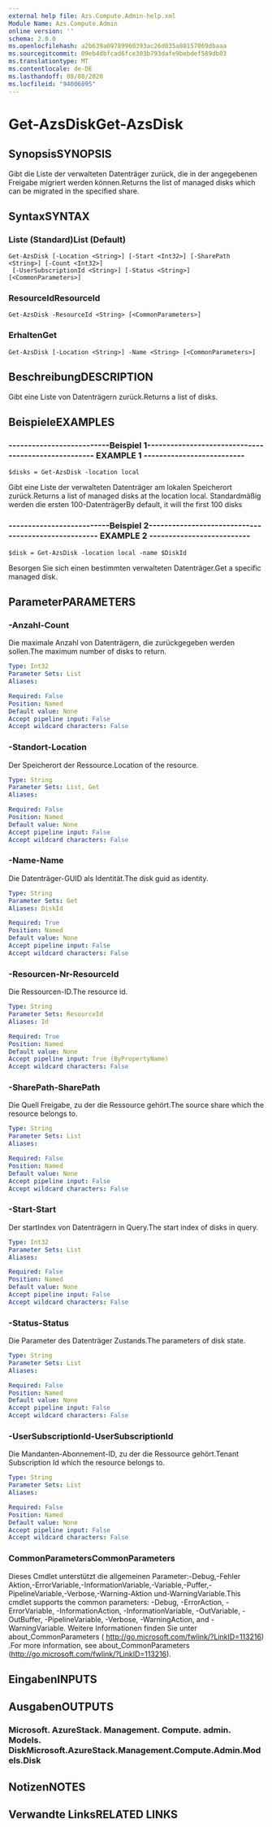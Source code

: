```yaml
---
external help file: Azs.Compute.Admin-help.xml
Module Name: Azs.Compute.Admin
online version: ''
schema: 2.0.0
ms.openlocfilehash: a2b639a09789960393ac26d035a80157069dbaaa
ms.sourcegitcommit: 09eb4dbfcad6fce303b793dafe9bebdef589db03
ms.translationtype: MT
ms.contentlocale: de-DE
ms.lasthandoff: 08/08/2020
ms.locfileid: "94006895"
---
```

# <span data-ttu-id="97eba-101">Get-AzsDisk</span><span class="sxs-lookup"><span data-stu-id="97eba-101">Get-AzsDisk</span></span>

## <span data-ttu-id="97eba-102">Synopsis</span><span class="sxs-lookup"><span data-stu-id="97eba-102">SYNOPSIS</span></span>
<span data-ttu-id="97eba-103">Gibt die Liste der verwalteten Datenträger zurück, die in der angegebenen Freigabe migriert werden können.</span><span class="sxs-lookup"><span data-stu-id="97eba-103">Returns the list of managed disks which can be migrated in the specified share.</span></span>

## <span data-ttu-id="97eba-104">Syntax</span><span class="sxs-lookup"><span data-stu-id="97eba-104">SYNTAX</span></span>

### <span data-ttu-id="97eba-105">Liste (Standard)</span><span class="sxs-lookup"><span data-stu-id="97eba-105">List (Default)</span></span>
```
Get-AzsDisk [-Location <String>] [-Start <Int32>] [-SharePath <String>] [-Count <Int32>]
 [-UserSubscriptionId <String>] [-Status <String>] [<CommonParameters>]
```

### <span data-ttu-id="97eba-106">ResourceId</span><span class="sxs-lookup"><span data-stu-id="97eba-106">ResourceId</span></span>
```
Get-AzsDisk -ResourceId <String> [<CommonParameters>]
```

### <span data-ttu-id="97eba-107">Erhalten</span><span class="sxs-lookup"><span data-stu-id="97eba-107">Get</span></span>
```
Get-AzsDisk [-Location <String>] -Name <String> [<CommonParameters>]
```

## <span data-ttu-id="97eba-108">Beschreibung</span><span class="sxs-lookup"><span data-stu-id="97eba-108">DESCRIPTION</span></span>
<span data-ttu-id="97eba-109">Gibt eine Liste von Datenträgern zurück.</span><span class="sxs-lookup"><span data-stu-id="97eba-109">Returns a list of disks.</span></span>

## <span data-ttu-id="97eba-110">Beispiele</span><span class="sxs-lookup"><span data-stu-id="97eba-110">EXAMPLES</span></span>

### <span data-ttu-id="97eba-111">--------------------------Beispiel 1--------------------------</span><span class="sxs-lookup"><span data-stu-id="97eba-111">-------------------------- EXAMPLE 1 --------------------------</span></span>
```
$disks = Get-AzsDisk -location local
```

<span data-ttu-id="97eba-112">Gibt eine Liste der verwalteten Datenträger am lokalen Speicherort zurück.</span><span class="sxs-lookup"><span data-stu-id="97eba-112">Returns a list of managed disks at the location local.</span></span>
<span data-ttu-id="97eba-113">Standardmäßig werden die ersten 100-Datenträger</span><span class="sxs-lookup"><span data-stu-id="97eba-113">By default, it will the first 100 disks</span></span>

### <span data-ttu-id="97eba-114">--------------------------Beispiel 2--------------------------</span><span class="sxs-lookup"><span data-stu-id="97eba-114">-------------------------- EXAMPLE 2 --------------------------</span></span>
```
$disk = Get-AzsDisk -location local -name $DiskId
```

<span data-ttu-id="97eba-115">Besorgen Sie sich einen bestimmten verwalteten Datenträger.</span><span class="sxs-lookup"><span data-stu-id="97eba-115">Get a specific managed disk.</span></span>

## <span data-ttu-id="97eba-116">Parameter</span><span class="sxs-lookup"><span data-stu-id="97eba-116">PARAMETERS</span></span>

### <span data-ttu-id="97eba-117">-Anzahl</span><span class="sxs-lookup"><span data-stu-id="97eba-117">-Count</span></span>
<span data-ttu-id="97eba-118">Die maximale Anzahl von Datenträgern, die zurückgegeben werden sollen.</span><span class="sxs-lookup"><span data-stu-id="97eba-118">The maximum number of disks to return.</span></span>

```yaml
Type: Int32
Parameter Sets: List
Aliases: 

Required: False
Position: Named
Default value: None
Accept pipeline input: False
Accept wildcard characters: False
```

### <span data-ttu-id="97eba-119">-Standort</span><span class="sxs-lookup"><span data-stu-id="97eba-119">-Location</span></span>
<span data-ttu-id="97eba-120">Der Speicherort der Ressource.</span><span class="sxs-lookup"><span data-stu-id="97eba-120">Location of the resource.</span></span>

```yaml
Type: String
Parameter Sets: List, Get
Aliases: 

Required: False
Position: Named
Default value: None
Accept pipeline input: False
Accept wildcard characters: False
```

### <span data-ttu-id="97eba-121">-Name</span><span class="sxs-lookup"><span data-stu-id="97eba-121">-Name</span></span>
<span data-ttu-id="97eba-122">Die Datenträger-GUID als Identität.</span><span class="sxs-lookup"><span data-stu-id="97eba-122">The disk guid as identity.</span></span>

```yaml
Type: String
Parameter Sets: Get
Aliases: DiskId

Required: True
Position: Named
Default value: None
Accept pipeline input: False
Accept wildcard characters: False
```

### <span data-ttu-id="97eba-123">-Resourcen-Nr</span><span class="sxs-lookup"><span data-stu-id="97eba-123">-ResourceId</span></span>
<span data-ttu-id="97eba-124">Die Ressourcen-ID.</span><span class="sxs-lookup"><span data-stu-id="97eba-124">The resource id.</span></span>

```yaml
Type: String
Parameter Sets: ResourceId
Aliases: Id

Required: True
Position: Named
Default value: None
Accept pipeline input: True (ByPropertyName)
Accept wildcard characters: False
```

### <span data-ttu-id="97eba-125">-SharePath</span><span class="sxs-lookup"><span data-stu-id="97eba-125">-SharePath</span></span>
<span data-ttu-id="97eba-126">Die Quell Freigabe, zu der die Ressource gehört.</span><span class="sxs-lookup"><span data-stu-id="97eba-126">The source share which the resource belongs to.</span></span>

```yaml
Type: String
Parameter Sets: List
Aliases: 

Required: False
Position: Named
Default value: None
Accept pipeline input: False
Accept wildcard characters: False
```

### <span data-ttu-id="97eba-127">-Start</span><span class="sxs-lookup"><span data-stu-id="97eba-127">-Start</span></span>
<span data-ttu-id="97eba-128">Der startIndex von Datenträgern in Query.</span><span class="sxs-lookup"><span data-stu-id="97eba-128">The start index of disks in query.</span></span>

```yaml
Type: Int32
Parameter Sets: List
Aliases: 

Required: False
Position: Named
Default value: None
Accept pipeline input: False
Accept wildcard characters: False
```

### <span data-ttu-id="97eba-129">-Status</span><span class="sxs-lookup"><span data-stu-id="97eba-129">-Status</span></span>
<span data-ttu-id="97eba-130">Die Parameter des Datenträger Zustands.</span><span class="sxs-lookup"><span data-stu-id="97eba-130">The parameters of disk state.</span></span>

```yaml
Type: String
Parameter Sets: List
Aliases: 

Required: False
Position: Named
Default value: None
Accept pipeline input: False
Accept wildcard characters: False
```

### <span data-ttu-id="97eba-131">-UserSubscriptionId</span><span class="sxs-lookup"><span data-stu-id="97eba-131">-UserSubscriptionId</span></span>
<span data-ttu-id="97eba-132">Die Mandanten-Abonnement-ID, zu der die Ressource gehört.</span><span class="sxs-lookup"><span data-stu-id="97eba-132">Tenant Subscription Id which the resource belongs to.</span></span>

```yaml
Type: String
Parameter Sets: List
Aliases: 

Required: False
Position: Named
Default value: None
Accept pipeline input: False
Accept wildcard characters: False
```

### <span data-ttu-id="97eba-133">CommonParameters</span><span class="sxs-lookup"><span data-stu-id="97eba-133">CommonParameters</span></span>
<span data-ttu-id="97eba-134">Dieses Cmdlet unterstützt die allgemeinen Parameter:-Debug,-Fehler Aktion,-ErrorVariable,-InformationVariable,-Variable,-Puffer,-PipelineVariable,-Verbose,-Warning-Aktion und-WarningVariable.</span><span class="sxs-lookup"><span data-stu-id="97eba-134">This cmdlet supports the common parameters: -Debug, -ErrorAction, -ErrorVariable, -InformationAction, -InformationVariable, -OutVariable, -OutBuffer, -PipelineVariable, -Verbose, -WarningAction, and -WarningVariable.</span></span> <span data-ttu-id="97eba-135">Weitere Informationen finden Sie unter about_CommonParameters ( http://go.microsoft.com/fwlink/?LinkID=113216) .</span><span class="sxs-lookup"><span data-stu-id="97eba-135">For more information, see about_CommonParameters (http://go.microsoft.com/fwlink/?LinkID=113216).</span></span>

## <span data-ttu-id="97eba-136">Eingaben</span><span class="sxs-lookup"><span data-stu-id="97eba-136">INPUTS</span></span>

## <span data-ttu-id="97eba-137">Ausgaben</span><span class="sxs-lookup"><span data-stu-id="97eba-137">OUTPUTS</span></span>

### <span data-ttu-id="97eba-138">Microsoft. AzureStack. Management. Compute. admin. Models. Disk</span><span class="sxs-lookup"><span data-stu-id="97eba-138">Microsoft.AzureStack.Management.Compute.Admin.Models.Disk</span></span>

## <span data-ttu-id="97eba-139">Notizen</span><span class="sxs-lookup"><span data-stu-id="97eba-139">NOTES</span></span>

## <span data-ttu-id="97eba-140">Verwandte Links</span><span class="sxs-lookup"><span data-stu-id="97eba-140">RELATED LINKS</span></span>

